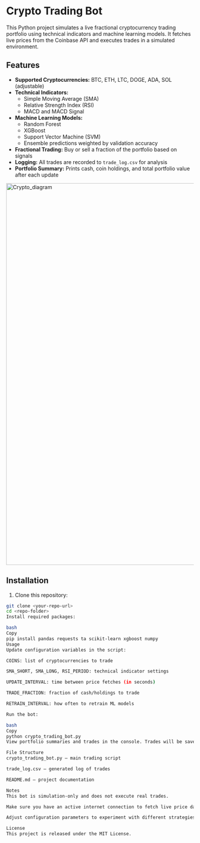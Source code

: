 # Crypto Trading Bot

This Python project simulates a live fractional cryptocurrency trading portfolio using technical indicators and machine learning models. It fetches live prices from the Coinbase API and executes trades in a simulated environment.

## Features

- **Supported Cryptocurrencies:** BTC, ETH, LTC, DOGE, ADA, SOL (adjustable)
- **Technical Indicators:**
  - Simple Moving Average (SMA)
  - Relative Strength Index (RSI)
  - MACD and MACD Signal
- **Machine Learning Models:**
  - Random Forest
  - XGBoost
  - Support Vector Machine (SVM)
  - Ensemble predictions weighted by validation accuracy
- **Fractional Trading:** Buy or sell a fraction of the portfolio based on signals
- **Logging:** All trades are recorded to `trade_log.csv` for analysis
- **Portfolio Summary:** Prints cash, coin holdings, and total portfolio value after each update

  
<img width="1024" height="1024" alt="Crypto_diagram" src="https://github.com/user-attachments/assets/822b26db-b2c6-4eac-aa61-94d5128ccc12" />

## Installation

1. Clone this repository:

```bash
git clone <your-repo-url>
cd <repo-folder>
Install required packages:

bash
Copy
pip install pandas requests ta scikit-learn xgboost numpy
Usage
Update configuration variables in the script:

COINS: list of cryptocurrencies to trade

SMA_SHORT, SMA_LONG, RSI_PERIOD: technical indicator settings

UPDATE_INTERVAL: time between price fetches (in seconds)

TRADE_FRACTION: fraction of cash/holdings to trade

RETRAIN_INTERVAL: how often to retrain ML models

Run the bot:

bash
Copy
python crypto_trading_bot.py
View portfolio summaries and trades in the console. Trades will be saved in trade_log.csv.

File Structure
crypto_trading_bot.py – main trading script

trade_log.csv – generated log of trades

README.md – project documentation

Notes
This bot is simulation-only and does not execute real trades.

Make sure you have an active internet connection to fetch live price data from Coinbase API.

Adjust configuration parameters to experiment with different strategies.

License
This project is released under the MIT License.

